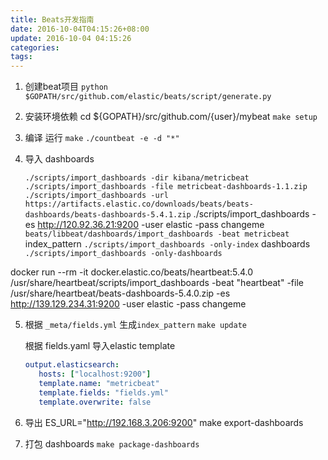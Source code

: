 ```yaml
---
title: Beats开发指南
date: 2016-10-04T04:15:26+08:00
update: 2016-10-04 04:15:26
categories:
tags:
---
```

1. 创建beat项目
`python $GOPATH/src/github.com/elastic/beats/script/generate.py`

2. 安装环境依赖
cd ${GOPATH}/src/github.com/{user}/mybeat
`make setup`

3. 编译 运行
`make`
`./countbeat -e -d "*"`


4. 导入 dashboards

   `./scripts/import_dashboards -dir kibana/metricbeat`
    `./scripts/import_dashboards -file metricbeat-dashboards-1.1.zip`
    `./scripts/import_dashboards -url https://artifacts.elastic.co/downloads/beats/beats-dashboards/beats-dashboards-5.4.1.zip`
    ./scripts/import_dashboards -es http://120.92.36.21:9200 -user elastic -pass changeme
          `beats/libbeat/dashboards/import_dashboards -beat metricbeat`
  index_pattern   `./scripts/import_dashboards -only-index`
  dashboards  `./scripts/import_dashboards -only-dashboards`

docker run --rm -it docker.elastic.co/beats/heartbeat:5.4.0 /usr/share/heartbeat/scripts/import_dashboards -beat "heartbeat"  -file /usr/share/heartbeat/beats-dashboards-5.4.0.zip  -es http://139.129.234.31:9200  -user elastic   -pass changeme

5. 根据 `_meta/fields.yml` 生成`index_pattern`
  `make update`

   根据 fields.yaml 导入elastic template
   ```yaml
   output.elasticsearch:
      hosts: ["localhost:9200"]
      template.name: "metricbeat"
      template.fields: "fields.yml"
      template.overwrite: false
   ```
6. 导出
ES_URL="http://192.168.3.206:9200" make export-dashboards

7. 打包 dashboards
`make package-dashboards`
